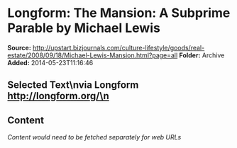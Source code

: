 # Longform: The Mansion: A Subprime Parable by Michael Lewis

**Source:** http://upstart.bizjournals.com/culture-lifestyle/goods/real-estate/2008/09/18/Michael-Lewis-Mansion.html?page=all
**Folder:** Archive
**Added:** 2014-05-23T11:16:46


## Selected Text\nvia Longform http://longform.org/\n

## Content
*Content would need to be fetched separately for web URLs*
